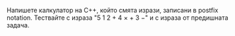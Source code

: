Напишете калкулатор на C++, който смята изрази, записани в postfix notation.
Тествайте с израза "5 1 2 + 4 × + 3 −"
и с израза от предишната задача.